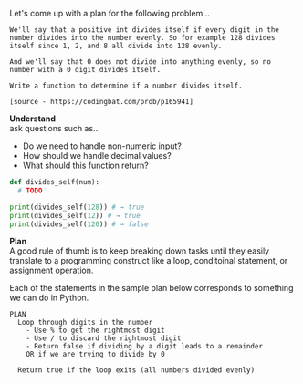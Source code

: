 Let's come up with a plan for the following problem...
```
We'll say that a positive int divides itself if every digit in the number divides into the number evenly. So for example 128 divides itself since 1, 2, and 8 all divide into 128 evenly. 

And we'll say that 0 does not divide into anything evenly, so no number with a 0 digit divides itself. 

Write a function to determine if a number divides itself.

[source - https://codingbat.com/prob/p165941]
```




**Understand**  
ask questions such as...  
* Do we need to handle non-numeric input?
* How should we handle decimal values?
* What should this function return?

```python
def divides_self(num):
  # TODO

print(divides_self(128)) # → true
print(divides_self(12)) # → true
print(divides_self(120)) # → false
```



**Plan**  
A good rule of thumb is to keep breaking down tasks until they easily translate to a programming construct like a loop, conditoinal statement, or assignment operation.

Each of the statements in the sample plan below corresponds to something we can do in Python.
```
PLAN
  Loop through digits in the number
    - Use % to get the rightmost digit
    - Use / to discard the rightmost digit
    - Return false if dividing by a digit leads to a remainder 
    OR if we are trying to divide by 0
  
  Return true if the loop exits (all numbers divided evenly)
```